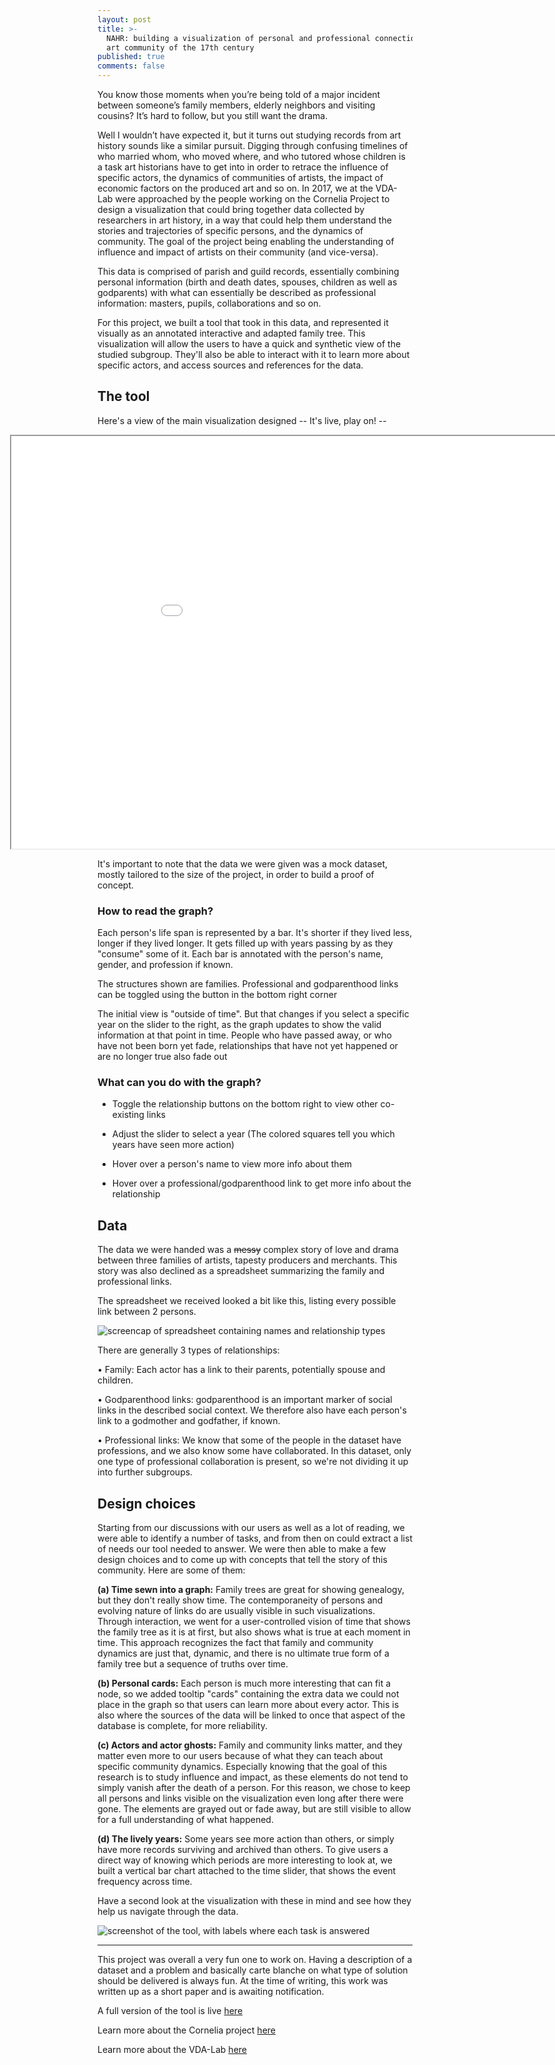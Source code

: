 ```yaml
---
layout: post
title: >-
  NAHR: building a visualization of personal and professional connections in the
  art community of the 17th century
published: true
comments: false
---
```


You know those moments when you’re being told of a major incident between someone’s family members, elderly neighbors and visiting cousins? It’s hard to follow, but you still want the drama.

Well I wouldn’t have expected it, but it turns out studying records from art history sounds like  a similar pursuit. Digging through confusing timelines of who married whom, who moved where, and who tutored whose children is a task art historians have to get into in order to retrace the influence of specific actors, the dynamics of communities of artists, the impact of economic factors on the produced art and so on. In 2017, we at the VDA-Lab were approached by the people working on the Cornelia Project to design a visualization that could bring together data collected by researchers in art history, in a way that could help them understand the stories and trajectories of specific persons, and the dynamics of community. The goal of the project being enabling the understanding of influence and impact of artists on their community (and vice-versa).

This data is comprised of parish and guild records, essentially combining personal information (birth and death dates, spouses, children as well as godparents) with what can essentially be described as professional information: masters, pupils, collaborations and so on.

For this project, we built a tool that took in this data, and represented it visually as an annotated interactive and adapted family tree. This visualization will allow the users to have a quick and synthetic view of the studied subgroup. They'll also be able to interact with it to learn more about specific actors, and access sources and references for the data.






## The tool
Here's a view of the main visualization designed -- It's live, play on! --


<iframe width="1080" height="660" style="margin-left:-140px" src="//coral.herokuapp.com/simpleTL.html"  ></iframe>


It's important to note that the data we were given was a mock dataset, mostly tailored to the size of the project, in order to build a proof of concept.


### How to read the graph?

Each person's life span is represented by a bar. It's shorter if they lived less, longer if they lived longer. It gets filled up with years passing by as they "consume" some of it.
Each bar is annotated with the person's name, gender, and profession if known.

The structures shown are families. Professional and godparenthood links can be toggled using the button in the bottom right corner

The initial view is "outside of time". But that changes if you select a specific year on the slider to the right, as the graph updates to show the valid information at that point in time. People who have passed away, or who have not been born yet fade, relationships that have not yet happened or are no longer true also fade out

### What can you do with the graph?

* Toggle the relationship buttons on the bottom right to view other co-existing links

* Adjust the slider to select a year (The colored squares tell you which years have seen more action)

* Hover over a person's name to view more info about them

* Hover over a professional/godparenthood link to get more info about the relationship




## Data

The data we were handed was a ~~messy~~ complex story of love and drama between three families of artists, tapesty producers and merchants. This story was also declined as a spreadsheet summarizing the family and professional links.

The spreadsheet we received looked a bit like this, listing every possible link between 2 persons.

![screencap of spreadsheet containing names and relationship types]({{site.baseurl}}/images/spreadsheet.png)

There are generally 3 types of relationships:

• Family: Each actor has a link to their parents, potentially spouse and children.

• Godparenthood links: godparenthood is an important marker of social links in the described social context. We therefore also have each person's link to a godmother and godfather, if known.

• Professional links: We know that some of the people in the dataset have professions, and we also know some have collaborated. In this dataset, only one type of professional collaboration is present, so we're not dividing it up into further subgroups.


## Design choices

Starting from our discussions with our users as well as a lot of reading, we were able to identify a number of tasks, and from then on could extract a list of needs our tool needed to answer. We were then able to make a few design choices and to come up with concepts that tell the story of this community. Here are some of them:


**(a) Time sewn into a graph:**	Family trees are great for showing genealogy, but they don't really show time. The contemporaneity of persons and evolving nature of links do are usually visible in such visualizations. Through interaction, we went for a user-controlled vision of time that shows the family tree as it is at first, but also shows what is true at each moment in time. This approach recognizes the fact that family and community dynamics are just that, dynamic, and there is no ultimate true form of a family tree but a sequence of truths over time.

**(b) Personal cards:**	Each person is much more interesting that can fit a node, so we added tooltip "cards" containing the extra data we could not place in the graph so that users can learn more about every actor. This is also where the sources of the data will be linked to once that aspect of the database is complete, for more reliability.

**(c) Actors and actor ghosts:**	Family and community links matter, and they matter even more to our users because of what they can teach about specific community dynamics. Especially knowing that the goal of this research is to study influence and impact, as these elements do not tend to simply vanish after the death of a person. For this reason, we chose to keep all persons and links visible on the visualization even long after there were gone. The elements are grayed out or fade away, but are still visible to allow for a full understanding of what happened.

**(d) The lively years:**	Some years see more action than others, or simply have more records surviving and archived than others. To give users a direct way of knowing which periods are more interesting to look at, we built a vertical bar chart attached to the time slider, that shows the event frequency across time.

Have a second look at the visualization with these in mind and see how they help us navigate through the data. 

![screenshot of the tool, with labels where each task is answered]({{site.baseurl}}/images/spreadsheet2.png)

_________________

This project was overall a very fun one to work on. Having a description of a dataset and a problem and basically carte blanche on what type of solution should be delivered is always fun.
At the time of writing, this work was written up as a short paper and is awaiting notification.

A full version of the tool is live [here](https://coral.herokuapp.com/timeLineView.html)

Learn more about the Cornelia project [here](http://www.projectcornelia.com/)

Learn more about the VDA-Lab [here](http://vda-lab.github.io/)